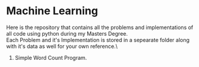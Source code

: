 # Machine Learning
Here is the repository that contains all the problems and implementations of all code using python during my Masters Degree.\
Each Problem and it's Implementation is stored in a sepearate folder along with it's data as well for your own reference.\

1. Simple Word Count Program. 
